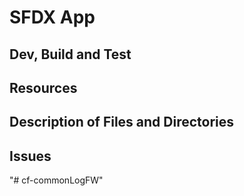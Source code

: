 # SFDX App

## Dev, Build and Test

## Resources

## Description of Files and Directories

## Issues
"# cf-commonLogFW" 
